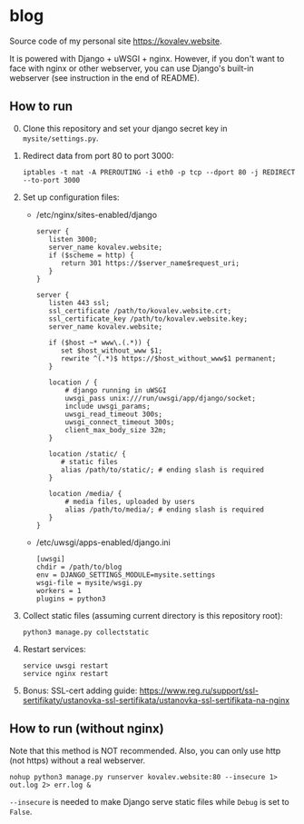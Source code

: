 # blog

Source code of my personal site https://kovalev.website.

It is powered with Django + uWSGI + nginx. However, if you don't want to face with nginx or other webserver, you can use Django's built-in webserver (see instruction in the end of README).

## How to run

0. Clone this repository and set your django secret key in `mysite/settings.py`.

1. Redirect data from port 80 to port 3000:
   ```
   iptables -t nat -A PREROUTING -i eth0 -p tcp --dport 80 -j REDIRECT --to-port 3000
   ```

2. Set up configuration files:

   * /etc/nginx/sites-enabled/django
     ```
     server {
        listen 3000;
        server_name kovalev.website;
        if ($scheme = http) {
           return 301 https://$server_name$request_uri;
        }
     }

     server {
        listen 443 ssl;
        ssl_certificate /path/to/kovalev.website.crt;
        ssl_certificate_key /path/to/kovalev.website.key;
        server_name kovalev.website; 

        if ($host ~* www\.(.*)) {
           set $host_without_www $1;
           rewrite ^(.*)$ https://$host_without_www$1 permanent;
        }

        location / {
            # django running in uWSGI
            uwsgi_pass unix:///run/uwsgi/app/django/socket;
            include uwsgi_params;
            uwsgi_read_timeout 300s;
            uwsgi_connect_timeout 300s;
            client_max_body_size 32m;
        }

        location /static/ {
           # static files
           alias /path/to/static/; # ending slash is required
        }

        location /media/ {
            # media files, uploaded by users
            alias /path/to/media/; # ending slash is required
        }
     }
     ```

   * /etc/uwsgi/apps-enabled/django.ini
     ```
     [uwsgi]
     chdir = /path/to/blog
     env = DJANGO_SETTINGS_MODULE=mysite.settings
     wsgi-file = mysite/wsgi.py
     workers = 1
     plugins = python3
     ```

3. Collect static files (assuming current directory is this repository root):
   ```
   python3 manage.py collectstatic
   ```

4. Restart services:
   ```
   service uwsgi restart
   service nginx restart
   ```

5. Bonus: SSL-cert adding guide: https://www.reg.ru/support/ssl-sertifikaty/ustanovka-ssl-sertifikata/ustanovka-ssl-sertifikata-na-nginx

## How to run (without nginx)

Note that this method is NOT recommended. Also, you can only use http (not https) without a real webserver. 
```
nohup python3 manage.py runserver kovalev.website:80 --insecure 1> out.log 2> err.log &
```

`--insecure` is needed to make Django serve static files while `Debug` is set to `False`.
